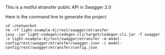 This is a restful etransfer public API in Swagger 2.0

Here is the command line to generate the project

```
cd ~/networknt
rm -rf light-example-4j/rest/swagger/etransfer
java -jar light-codegen/codegen-cli/target/codegen-cli.jar -f swagger -o light-example-4j/rest/swagger/etransfer -m model-config/rest/swagger/etransfer/swagger.json -c model-config/rest/swagger/etransfer/config.json
```
